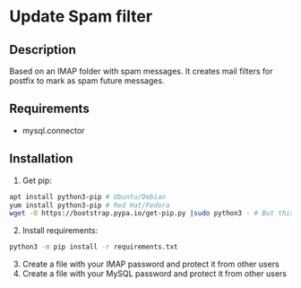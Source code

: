 # Update Spam filter
## Description
Based on an IMAP folder with spam messages. It creates mail filters for postfix
to mark as spam future messages.
## Requirements
- mysql.connector
## Installation
1. Get pip:
```bash
apt install python3-pip # Ubuntu/Debian
yum install python3-pip # Red Hat/Fedora
wget -O https://bootstrap.pypa.io/get-pip.py |sudo python3 - # But this might mess with a pip installed with your system package manager
```
2. Install requirements:
```bash
python3 -m pip install -r requirements.txt
```
3. Create a file with your IMAP password and protect it from other users
4. Create a file with your MySQL password and protect it from other users
